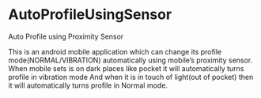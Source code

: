 # AutoProfileUsingSensor
Auto Profile using Proximity Sensor


This is an android mobile application which can change its profile mode(NORMAL/VIBRATION) 
automatically using mobile’s proximity sensor. When mobile sets is on dark places like 
pocket it will automatically turns profile in vibration mode And when it is in touch of 
light(out of pocket) then it will automatically turns profile in Normal mode.
